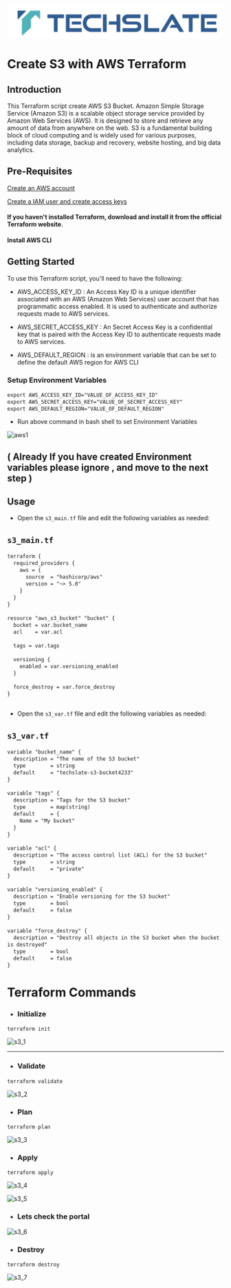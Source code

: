 ![TechSlate](../../../global/images/ts.png)

# Create S3 with AWS Terraform

## Introduction

This Terraform script create AWS S3 Bucket. Amazon Simple Storage Service (Amazon S3) is a scalable object storage service provided by Amazon Web Services (AWS). It is designed to store and retrieve any amount of data from anywhere on the web. S3 is a fundamental building block of cloud computing and is widely used for various purposes, including data storage, backup and recovery, website hosting, and big data analytics.

## Pre-Requisites

 [Create an AWS account](../../../aws/aws-account-creation/README.md)

 [Create a IAM user and create access keys](../../../aws/aws-user-creation/README.md)
 
 #### If you haven't installed Terraform, download and install it from the official Terraform website.

 #### Install AWS CLI

## Getting Started

To use this Terraform script, you'll need to have the following:

- AWS_ACCESS_KEY_ID : An Access Key ID is a unique identifier associated with an AWS (Amazon Web Services) user account that has programmatic access enabled. It is used to authenticate and authorize requests made to AWS services.

- AWS_SECRET_ACCESS_KEY : An Secret Access Key is a confidential key that is paired with the Access Key ID to authenticate requests made to AWS services.

- AWS_DEFAULT_REGION : is an environment variable that can be set to define the default AWS region for AWS CLI


### Setup Environment Variables

```
export AWS_ACCESS_KEY_ID="VALUE_OF_ACCESS_KEY_ID"
export AWS_SECRET_ACCESS_KEY="VALUE_OF_SECRET_ACCESS_KEY"
export AWS_DEFAULT_REGION="VALUE_OF_DEFAULT_REGION"
```


- Run above command in bash shell to set Environment Variables


![aws1](https://github.com/techslateramu/allinone/assets/123730077/8855f072-58c4-4c47-8a2c-e2d41a8c5a22)


## ( Already If you have created Environment variables please ignore , and move to the next step )




## Usage


- Open the `s3_main.tf` file and edit the following variables as needed:

## `s3_main.tf`
```
terraform {
  required_providers {
    aws = {
      source  = "hashicorp/aws"
      version = "~> 5.0"
    }
  }
}

resource "aws_s3_bucket" "bucket" {
  bucket = var.bucket_name
  acl    = var.acl

  tags = var.tags

  versioning {
    enabled = var.versioning_enabled
  }

  force_destroy = var.force_destroy
}


```



- Open the `s3_var.tf` file and edit the following variables as needed:


## `s3_var.tf`

```
variable "bucket_name" {
  description = "The name of the S3 bucket"
  type        = string
  default     = "techslate-s3-bucket4233"
}

variable "tags" {
  description = "Tags for the S3 bucket"
  type        = map(string)
  default     = {
    Name = "My bucket"
  }
}

variable "acl" {
  description = "The access control list (ACL) for the S3 bucket"
  type        = string
  default     = "private"
}

variable "versioning_enabled" {
  description = "Enable versioning for the S3 bucket"
  type        = bool
  default     = false
}

variable "force_destroy" {
  description = "Destroy all objects in the S3 bucket when the bucket is destroyed"
  type        = bool
  default     = false
}
```

# Terraform Commands

- ### Initialize

```
terraform init
```

![s3_1](https://github.com/techslateramu/allinone/assets/123730077/7a169e19-99bc-4983-acc9-2af0b0a891af)


***

- ### Validate

```
terraform validate
```

![s3_2](https://github.com/techslateramu/allinone/assets/123730077/1a48c738-4059-42e3-8c69-ca512a24ab2b)


- ### Plan

```
terraform plan
```

![s3_3](https://github.com/techslateramu/allinone/assets/123730077/090025da-50dc-450e-8f2f-3617e1ca1c59)


- ### Apply

```
terraform apply
```

![s3_4](https://github.com/techslateramu/allinone/assets/123730077/c5fdbefa-e57b-4cb5-9e16-01bdd31ca736)



![s3_5](https://github.com/techslateramu/allinone/assets/123730077/75189ca4-caab-4d8a-8b6e-ed374eb32a50)


- ### Lets check the portal

![s3_6](https://github.com/techslateramu/allinone/assets/123730077/ac8b2ac3-f229-4c1f-a6f6-cf06a10949ff)

- ###  Destroy

```
terraform destroy
```

![s3_7](https://github.com/techslateramu/allinone/assets/123730077/5facaab1-4df7-4c0a-94c1-eaa5069bf739)
